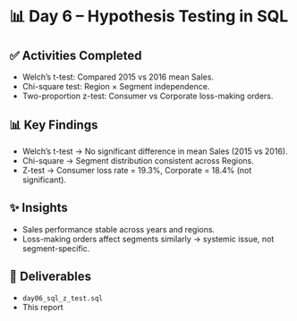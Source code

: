 # 📊 Day 6 – Hypothesis Testing in SQL

## ✅ Activities Completed
- Welch’s t-test: Compared 2015 vs 2016 mean Sales.
- Chi-square test: Region × Segment independence.
- Two-proportion z-test: Consumer vs Corporate loss-making orders.

## 📊 Key Findings
- Welch’s t-test → No significant difference in mean Sales (2015 vs 2016).
- Chi-square → Segment distribution consistent across Regions.
- Z-test → Consumer loss rate = 19.3%, Corporate = 18.4% (not significant).

## ✨ Insights
- Sales performance stable across years and regions.
- Loss-making orders affect segments similarly → systemic issue, not segment-specific.

## 📌 Deliverables
- `day06_sql_z_test.sql`
- This report

